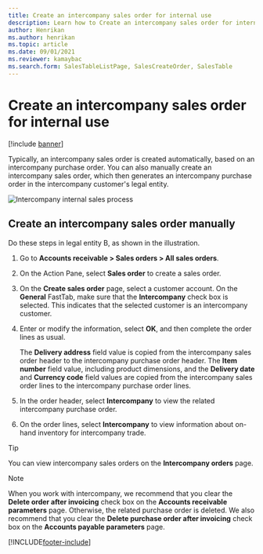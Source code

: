 ```yaml
---
title: Create an intercompany sales order for internal use
description: Learn how to Create an intercompany sales order for internal use, including an outline and step-by-step process for manually creating intercompany sales orders.
author: Henrikan
ms.author: henrikan
ms.topic: article
ms.date: 09/01/2021
ms.reviewer: kamaybac
ms.search.form: SalesTableListPage, SalesCreateOrder, SalesTable
---
```


# Create an intercompany sales order for internal use

[!include [banner](../../includes/banner.md)]

Typically, an intercompany sales order is created automatically, based on an intercompany purchase order. You can also manually create an intercompany sales order, which then generates an intercompany purchase order in the intercompany customer's legal entity.

![Intercompany internal sales process](media/intercompanyinternalsalesprocess.png)

## Create an intercompany sales order manually

Do these steps in legal entity B, as shown in the illustration.

1. Go to **Accounts receivable \> Sales orders \> All sales orders**.
1. On the Action Pane, select **Sales order** to create a sales order.
1. On the **Create sales order** page, select a customer account. On the **General** FastTab, make sure that the **Intercompany** check box is selected. This indicates that the selected customer is an intercompany customer.
1. Enter or modify the information, select **OK**, and then complete the order lines as usual.

    The **Delivery address** field value is copied from the intercompany sales order header to the intercompany purchase order header. The **Item number** field value, including product dimensions, and the **Delivery date** and **Currency code** field values are copied from the intercompany sales order lines to the intercompany purchase order lines.

1. In the order header, select **Intercompany** to view the related intercompany purchase order.
1. On the order lines, select **Intercompany** to view information about on-hand inventory for intercompany trade.

> [!TIP]
> You can view intercompany sales orders on the **Intercompany orders** page.

> [!NOTE]
> When you work with intercompany, we recommend that you clear the **Delete order after invoicing** check box on the **Accounts receivable parameters** page. Otherwise, the related purchase order is deleted. We also recommend that you clear the **Delete purchase order after invoicing** check box on the **Accounts payable parameters** page.

[!INCLUDE[footer-include](../../includes/footer-banner.md)]
